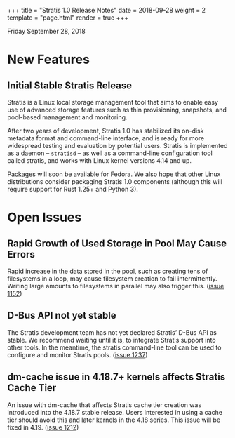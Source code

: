 +++
title = "Stratis 1.0 Release Notes"
date = 2018-09-28
weight = 2
template = "page.html"
render = true
+++

Friday September 28, 2018

# New Features

## Initial Stable Stratis Release

Stratis is a Linux local storage management tool that aims to enable easy use of advanced storage features such as thin provisioning, snapshots, and pool-based management and monitoring.

After two years of development, Stratis 1.0 has stabilized its on-disk metadata format and command-line interface, and is ready for more widespread testing and evaluation by potential users. Stratis is implemented as a daemon – `stratisd` – as well as a command-line configuration tool called stratis, and works with Linux kernel versions 4.14 and up.

<!-- more -->

Packages will soon be available for Fedora. We also hope that other Linux distributions consider packaging Stratis 1.0 components (although this will require support for Rust 1.25+ and Python 3).

# Open Issues

## Rapid Growth of Used Storage in Pool May Cause Errors

Rapid increase in the data stored in the pool, such as creating tens of filesystems in a loop, may cause filesystem creation to fail intermittently. Writing large amounts to filesystems in parallel may also trigger this. ([issue 1152])

## D-Bus API not yet stable

The Stratis development team has not yet declared Stratis’ D-Bus API as stable. We recommend waiting until it is, to integrate Stratis support into other tools. In the meantime, the stratis command-line tool can be used to configure and monitor Stratis pools. ([issue 1237])

## dm-cache issue in 4.18.7+ kernels affects Stratis Cache Tier

An issue with dm-cache that affects Stratis cache tier creation was introduced into the 4.18.7 stable release. Users interested in using a cache tier should avoid this and later kernels in the 4.18 series. This issue will be fixed in 4.19. ([issue 1212])

[issue 1152]: https://github.com/stratis-storage/stratisd/issues/1152
[issue 1212]: https://github.com/stratis-storage/stratisd/issues/1212
[issue 1237]: https://github.com/stratis-storage/stratisd/issues/1237
